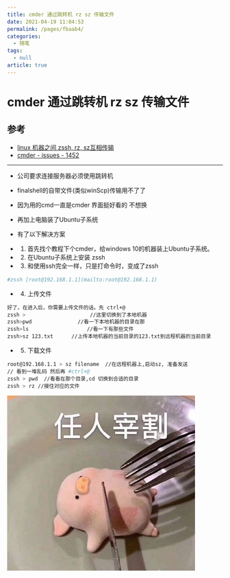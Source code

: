 ```yaml
---
title: cmder 通过跳转机 rz sz 传输文件
date: 2021-04-19 11:04:53
permalink: /pages/fbaab4/
categories: 
  - 随笔
tags: 
  - null
article: true
---
```

# cmder 通过跳转机 rz sz 传输文件

## 参考

- [linux 机器之间 zssh, rz, sz互相传输](https://www.cnblogs.com/strikebone/p/3454679.html)
- [cmder - issues - 1452](https://github.com/cmderdev/cmder/issues/1452)

---

- 公司要求连接服务器必须使用跳转机
- finalshell的自带文件(类似winScp)传输用不了了

- 因为用的cmd一直是cmder 界面挺好看的 不想换
- 再加上电脑装了Ubuntu子系统
- 有了以下解决方案

- 1. 首先找个教程下个cmder，给windows 10的机器装上Ubuntu子系统。
- 2. 在Ubuntu子系统上安装 zssh
- 3. 和使用ssh完全一样，只是打命令时，变成了zssh

``` bash
#zssh [root@192.168.1.1](mailto:root@192.168.1.1)    
```

- 4. 上传文件

``` bash
好了，在进入后，你需要上传文件的话。先 ctrl+@    
zssh >                     //这里切换到了本地机器    
zssh>pwd               //看一下本地机器的目录在那    
zssh>ls                   //看一下有那些文件    
zssh>sz 123.txt      //上传本地机器的当前目录的123.txt到远程机器的当前目录    
```

- 5. 下载文件

``` bash
root@192.168.1.1 > sz filename  //在远程机器上,启动sz, 准备发送    
// 看到一堆乱码 然后再 #ctrl+@    
zssh > pwd  //看看在那个目录,cd 切换到合适的目录    
zssh > rz //接住对应的文件    
```

![11](../images/7485616-eefd1a0ed5fef397.png)
